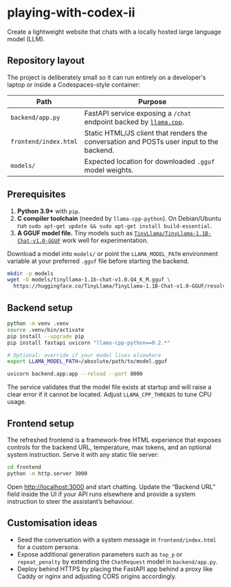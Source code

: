 # playing-with-codex-ii

Create a lightweight website that chats with a locally hosted large language
model (LLM).

## Repository layout

The project is deliberately small so it can run entirely on a developer's
laptop or inside a Codespaces-style container:

| Path | Purpose |
| --- | --- |
| `backend/app.py` | FastAPI service exposing a `/chat` endpoint backed by [`llama.cpp`](https://github.com/ggerganov/llama.cpp). |
| `frontend/index.html` | Static HTML/JS client that renders the conversation and POSTs user input to the backend. |
| `models/` | Expected location for downloaded `.gguf` model weights. |

## Prerequisites

1. **Python 3.9+** with `pip`.
2. **C compiler toolchain** (needed by `llama-cpp-python`). On Debian/Ubuntu run
   `sudo apt-get update && sudo apt-get install build-essential`.
3. **A GGUF model file.** Tiny models such as
   [`TinyLlama/TinyLlama-1.1B-Chat-v1.0-GGUF`](https://huggingface.co/TinyLlama/TinyLlama-1.1B-Chat-v1.0-GGUF)
   work well for experimentation.

Download a model into `models/` or point the `LLAMA_MODEL_PATH` environment
variable at your preferred `.gguf` file before starting the backend.

```bash
mkdir -p models
wget -O models/tinyllama-1.1b-chat-v1.0.Q4_K_M.gguf \
  https://huggingface.co/TinyLlama/TinyLlama-1.1B-Chat-v1.0-GGUF/resolve/main/TinyLlama-1.1B-Chat-v1.0.Q4_K_M.gguf
```

## Backend setup

```bash
python -m venv .venv
source .venv/bin/activate
pip install --upgrade pip
pip install fastapi uvicorn "llama-cpp-python==0.2.*"

# Optional: override if your model lives elsewhere
export LLAMA_MODEL_PATH=/absolute/path/to/model.gguf

uvicorn backend.app:app --reload --port 8000
```

The service validates that the model file exists at startup and will raise a
clear error if it cannot be located. Adjust `LLAMA_CPP_THREADS` to tune CPU
usage.

## Frontend setup

The refreshed frontend is a framework-free HTML experience that exposes
controls for the backend URL, temperature, max tokens, and an optional system
instruction. Serve it with any static file server:

```bash
cd frontend
python -m http.server 3000
```

Open <http://localhost:3000> and start chatting. Update the “Backend URL” field
inside the UI if your API runs elsewhere and provide a system instruction to
steer the assistant’s behaviour.

## Customisation ideas

* Seed the conversation with a system message in `frontend/index.html` for a
  custom persona.
* Expose additional generation parameters such as `top_p` or `repeat_penalty`
  by extending the `ChatRequest` model in `backend/app.py`.
* Deploy behind HTTPS by placing the FastAPI app behind a proxy like Caddy or
  nginx and adjusting CORS origins accordingly.
